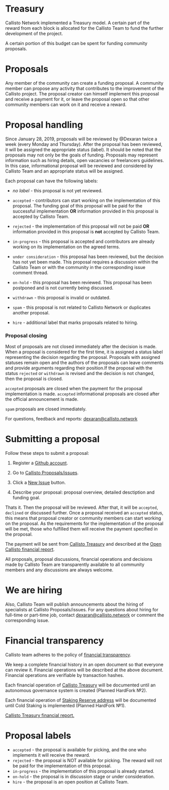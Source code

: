 # Treasury

Callisto Network implemented a Treasury model. A certain part of the reward from each block is allocated for the Callisto Team to fund the further development of the project.

A certain portion of this budget can be spent for funding community proposals.

# Proposals

Any member of the community can create a funding proposal. A community member can propose any activity that contributes to the improvement of the Callisto project. The proposal creator can himself implement this proposal and receive a payment for it, or leave the proposal open so that other community members can work on it and receive a reward.

# Proposal handling

Since January 28, 2019, proposals will be reviewed by @Dexaran twice a week (every Monday and Thursday). After the proposal has been reviewed, it will be assigned the appropriate status (label). It should be noted that the proposals may not only be the goals of funding. Proposals may represent information such as hiring details, open vacancies or freelancers guidelines. In this case, informational proposal will be reviewed and considered by Callisto Team and an appropriate status will be assigned.

Each proposal can have the following labels:

- *no label* - this proposal is not yet reviewed.

- `accepted` - contributors can start working on the implementation of this proposal. The funding goal of this proposal will be paid for the successful implementation **OR** information provided in this proposal is accepted by Callisto Team.

- `rejected` - the implementation of this proposal will not be paid **OR** information provided in this proposal is **not** accepted by Callisto Team.

- `in-progress` - this proposal is accepted and contributors are already working on its implementation on the agreed terms.

- `under consideration` - this proposal has been reviewed, but the decision has not yet been made. This proposal requires a discussion within the Callisto Team or with the community in the corresponding issue comment thread.

- `on-hold` -  this proposal has been reviewed. This proposal has been postponed and is not currently being discussed.

- `withdrawn` - this proposal is invalid or outdated.

- `spam` - this proposal is not related to Callisto Network  or duplicates another proposal.

- `hire` - additional label that marks proposals related to hiring.

### Proposal closing

Most of proposals are not closed immediately after the decision is made. When a proposal is considered for the first time, it is assigned a status label representing the decision regarding the proposal. Proposals with assigned statuses remain open and the authors of the proposals can leave comments and provide arguments regarding their position.If the proposal with the status `rejected` or `withdrawn` is revised and the decision is not changed, then the proposal is closed.

`accepted` proposals are closed when the payment for the proposal implementation is made. `accepted` informational proposals are closed after the official announcement is made.

`spam` proposals are closed immediately.

For questions, feedback and reports: dexaran@callisto.network


# Submitting a proposal

Follow these steps to submit a proposal:

1. Register a [Github account](http://github.com/).

2. Go to [Callisto Proposals/issues](https://github.com/EthereumCommonwealth/Proposals/issues).

3. Click a [New Issue](https://github.com/EthereumCommonwealth/Proposals/issues/new) button.

4. Describe your proposal: proposal overview, detailed desctiption and funding goal.

Thats it. Then the proposal will be reviewed. After that, it will be `accepted`, `declined` or discussed further. Once a proposal received an `accepted` status, this means that proposal creator or community members can start working on the proposal. As the requirements for the implementation of the proposal will be met, those who fulfilled them will receive the payment specified in the proposal.

The payment will be sent from [Callisto Treasury](https://cloexplorer.org/addr/0x74682fc32007af0b6118f259cbe7bccc21641600) and described at the [Open Callisto financial report](https://docs.google.com/spreadsheets/d/12b5JgL1veCAvV1yLhmxDva80Gz3pA0OVSPw_uTf9aEQ/edit#gid=1393329941).

All proposals, proposal discussions, financial operations and decisions made by Callisto Team are transparently available to all community members and any discussions are always welcome.

# We are hiring

Also, Callisto Team will publish announcements about the hiring of specialists at Callisto Proposals/issues. For any questions about hiring for full-time or part-time job, contact dexaran@callisto.network or comment the corresponding issue.

# Financial transparency

Callisto team adheres to the policy of [financial transparency](https://github.com/EthereumCommonwealth/Roadmap/issues/48).

We keep a complete financial history in an open document so that everyone can review it. Financial operations will be described at the above document. Financial operations are verifiable by transaction hashes.

Each financial operation of [Callisto Treasury](https://cloexplorer.org/addr/0x74682fc32007af0b6118f259cbe7bccc21641600) will be documented until an autonomous governance system is created (Planned HardFork №2).

Each financial operation of [Staking Reserve address](https://cloexplorer.org/addr/0x3c06f218ce6dd8e2c535a8925a2edf81674984d9) will be documented until Cold Staking is implemented (Planned HardFork №1).

[Callisto Treasury financial report.](https://docs.google.com/spreadsheets/d/e/2PACX-1vTHbKD9_qqc2pzivkn-U6reX6pR3WF1-ryX-ZRNtCy54bg0q8JaM_VcoctRll1SgiX7t7UwN1BqOZN-/pubhtml?gid=1393329941&single=true)

# Proposal labels

- `accepted` - the proposal is available for picking, and the one who implements it will receive the reward.
- `rejected` - the proposal is NOT available for picking. The reward will not be paid for the implementation of this proposal.
- `in-progress` - the implementation of this proposal is already started.
- `on-hold` - the proposal is in discussion stage or under consideration.
- `hire` - the proposal is an open position at Callisto Team.

